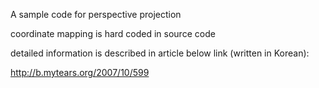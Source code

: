 A sample code for perspective projection

coordinate mapping is hard coded in source code

detailed information is described in article below link (written in Korean):

http://b.mytears.org/2007/10/599

